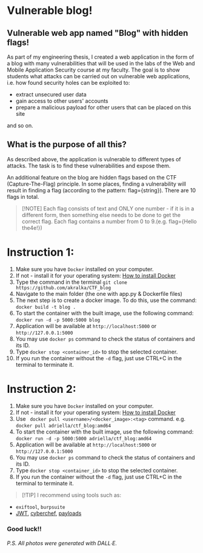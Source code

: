 # Vulnerable blog!

## Vulnerable web app named "Blog" with hidden flags!

As part of my engineering thesis, I created a web application in the form of a blog with many vulnerabilities that will be used in the labs of the Web and Mobile Application Security course at my faculty. 
The goal is to show students what attacks can be carried out on vulnerable web applications, i.e. how found security holes can be exploited to:

- extract unsecured user data
- gain access to other users' accounts
- prepare a malicious payload for other users that can be placed on this site

and so on.


## What is the purpose of all this?
As described above, the application is vulnerable to different types of attacks. The task is to find these vulnerabilities and expose them.

An additional feature on the blog are hidden flags based on the CTF (Capture-The-Flag) principle. In some places, finding a vulnerability will result in finding a flag (according to the pattern: flag={string}). There are 10 flags in total.

> [!NOTE] Each flag consists of text and ONLY one number - if it is in a different form, then something else needs to be done to get the correct flag. Each flag contains a number from 0 to 9.(e.g. flag={Hello the4e!})

# Instruction 1:
1. Make sure you have `Docker` installed on your computer.
2. If not - install it for your operating system: [How to install Docker](https://docs.docker.com/engine/install/)
3. Type the command in the terminal `git clone https://github.com/akralka/CTF_blog`
4. Navigate to the main folder (the one with app.py & Dockerfile files)
5. The next step is to create a docker image. To do this, use the command: `docker build -t blog .`
6. To start the container with the built image, use the following command: `docker run -d -p 5000:5000 blog`
7. Application will be available at `http://localhost:5000` or `http://127.0.0.1:5000`
8. You may use `docker ps` command to check the status of containers and its ID.
9. Type `docker stop <container_id>` to stop the selected container.
10. If you run the container without the `-d` flag, just use CTRL+C in the terminal to terminate it.


# Instruction 2:
1. Make sure you have `Docker` installed on your computer.
2. If not - install it for your operating system: [How to install Docker](https://docs.docker.com/engine/install/)
3. Use ` docker pull <username>/<docker_image>:<tag>` command.
   e.g. `docker pull adriella/ctf_blog:amd64`
4. To start the container with the built image, use the following command: `docker run -d -p 5000:5000 adriella/ctf_blog:amd64`
5. Application will be available at `http://localhost:5000` or `http://127.0.0.1:5000`
6. You may use `docker ps` command to check the status of containers and its ID.
7. Type `docker stop <container_id>` to stop the selected container.
8. If you run the container without the `-d` flag, just use CTRL+C in the terminal to terminate it.


> [!TIP] I recommend using tools such as: <br>

- `exiftool`, `burpsuite`
- [JWT](https://jwt.io/), [cyberchef](https://cyberchef.org/), [payloads](https://github.com/swisskyrepo/PayloadsAllTheThings)

 ### Good luck!! 

###### P.S. All photos were generated with DALL∙E.
